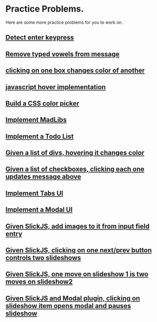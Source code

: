 # Practice Problems.

Here are some more practice problems for you to work on.

## [Detect enter keypress](https://github.com/FEWDMaterials/UIReview/tree/master/p1)

## [Remove typed vowels from message](https://github.com/FEWDMaterials/UIReview/tree/master/p2)

## [clicking on one box changes color of another](https://github.com/FEWDMaterials/UIReview/tree/master/p3)

## [javascript hover implementation](https://github.com/FEWDMaterials/UIReview/tree/master/p4)

## [Build a CSS color picker](https://github.com/FEWDMaterials/UIReview/tree/master/p5)

## [Implement MadLibs](https://github.com/FEWDMaterials/UIReview/tree/master/p6)

## [Implement a Todo List](https://github.com/FEWDMaterials/UIReview/tree/master/p7)

## [Given a list of divs, hovering it changes color](https://github.com/FEWDMaterials/UIReview/tree/master/p8)

## [Given a list of checkboxes, clicking each one updates message above](https://github.com/FEWDMaterials/UIReview/tree/master/p9)

## [Implement Tabs UI](https://github.com/FEWDMaterials/UIReview/tree/master/p10)

## [Implement a Modal UI](https://github.com/FEWDMaterials/UIReview/tree/master/p11)

## [Given SlickJS, add images to it from input field entry](https://github.com/FEWDMaterials/UIReview/tree/master/p12)

## [Given SlickJS, clicking on one next/prev button controls two slideshows](https://github.com/FEWDMaterials/UIReview/tree/master/p13)

## [Given SlickJS, one move on slideshow 1 is two moves on slideshow2](https://github.com/FEWDMaterials/UIReview/tree/master/p14)

## [Given SlickJS and Modal plugin, clicking on slideshow item opens modal and pauses slideshow](https://github.com/FEWDMaterials/UIReview/tree/master/p15)
